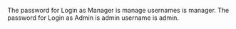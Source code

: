 The password for Login as Manager is manage usernames is manager.
The password for Login as Admin is admin username is admin.
